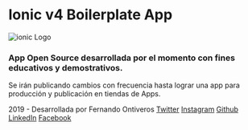 # Ionic v4 Boilerplate App

![ionic Logo](https://pbs.twimg.com/profile_images/834457277830541312/bYMCvtHD_400x400.jpg)

### App Open Source desarrollada por el momento con fines educativos y demostrativos.

Se irán publicando cambios con frecuencia hasta lograr una app para producción y publicación en tiendas de Apps.

2019 - Desarrollada por Fernando Ontiveros
[Twitter](https://twitter.com/ferontv)
[Instagram](https://instagram.com/ferontv)
[Github](https://github.com/ferontv)
[LinkedIn](https://linkedin.com/in/ferontv)
[Facebook](https://facebook.com/ferontv)